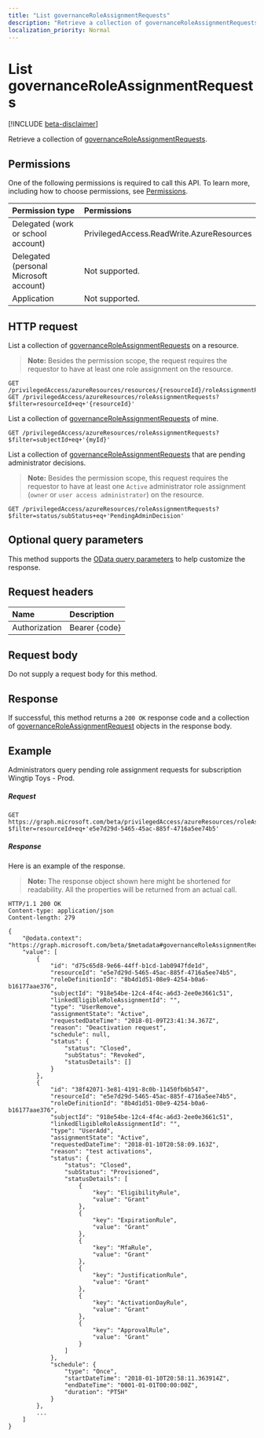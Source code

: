 ```yaml
---
title: "List governanceRoleAssignmentRequests"
description: "Retrieve a collection of governanceRoleAssignmentRequests. "
localization_priority: Normal
---
```


# List governanceRoleAssignmentRequests

[!INCLUDE [beta-disclaimer](../../includes/beta-disclaimer.md)]

Retrieve a collection of [governanceRoleAssignmentRequests](../resources/governanceroleassignmentrequest.md). 

## Permissions
One of the following permissions is required to call this API. To learn more, including how to choose permissions, see [Permissions](/graph/permissions-reference).

|Permission type      | Permissions              |
|:--------------------|:---------------------------------------------------------|
|Delegated (work or school account) | PrivilegedAccess.ReadWrite.AzureResources  |
|Delegated (personal Microsoft account) | Not supported.    |
|Application | Not supported. |

## HTTP request
<!-- { "blockType": "ignored" } -->
List a collection of [governanceRoleAssignmentRequests](../resources/governanceroleassignmentrequest.md) on a resource.
    
>**Note:** Besides the permission scope, the request requires the requestor to have at least one role assignment on the resource.

```http
GET /privilegedAccess/azureResources/resources/{resourceId}/roleAssignmentRequests
GET /privilegedAccess/azureResources/roleAssignmentRequests?$filter=resourceId+eq+'{resourceId}'
```
List a collection of [governanceRoleAssignmentRequests](../resources/governanceroleassignmentrequest.md) of mine.

```http
GET /privilegedAccess/azureResources/roleAssignmentRequests?$filter=subjectId+eq+'{myId}'
```

List a collection of [governanceRoleAssignmentRequests](../resources/governanceroleassignmentrequest.md) that are pending administrator decisions.
    
>**Note:** Besides the permission scope, this request requires the requestor to have at least one `Active` administrator role assignment (`owner` or `user access administrator`) on the resource.

```http
GET /privilegedAccess/azureResources/roleAssignmentRequests?$filter=status/subStatus+eq+'PendingAdminDecision'
```

## Optional query parameters
This method supports the [OData query parameters](/graph/query-parameters) to help customize the response.

## Request headers
| Name      |Description|
|:----------|:----------|
| Authorization  | Bearer {code}|

## Request body
Do not supply a request body for this method.

## Response
If successful, this method returns a `200 OK` response code and a collection of [governanceRoleAssignmentRequest](../resources/governanceroleassignmentrequest.md) objects in the response body.

## Example
<!-- {
  "blockType": "request",
  "name": "get_governanceroleassignmentrequests"
}-->
Administrators query pending role assignment requests for subscription Wingtip Toys - Prod.
##### Request

```http
GET https://graph.microsoft.com/beta/privilegedAccess/azureResources/roleAssignmentRequests?$filter=resourceId+eq+'e5e7d29d-5465-45ac-885f-4716a5ee74b5'
```
##### Response
Here is an example of the response. 

>**Note:** The response object shown here might be shortened for readability. All the properties will be returned from an actual call.
<!-- {
  "blockType": "response",
  "truncated": true,
  "@odata.type": "microsoft.graph.governanceRoleAssignmentRequest",
  "isCollection": true
} -->
```http
HTTP/1.1 200 OK
Content-type: application/json
Content-length: 279

{
    "@odata.context": "https://graph.microsoft.com/beta/$metadata#governanceRoleAssignmentRequests",
    "value": [
        {
            "id": "d75c65d8-9e66-44ff-b1cd-1ab0947fde1d",
            "resourceId": "e5e7d29d-5465-45ac-885f-4716a5ee74b5",
            "roleDefinitionId": "8b4d1d51-08e9-4254-b0a6-b16177aae376",
            "subjectId": "918e54be-12c4-4f4c-a6d3-2ee0e3661c51",
            "linkedEligibleRoleAssignmentId": "",
            "type": "UserRemove",
            "assignmentState": "Active",
            "requestedDateTime": "2018-01-09T23:41:34.367Z",
            "reason": "Deactivation request",
            "schedule": null,
            "status": {
                "status": "Closed",
                "subStatus": "Revoked",
                "statusDetails": []
            }
        },
        {
            "id": "38f42071-3e81-4191-8c0b-11450fb6b547",
            "resourceId": "e5e7d29d-5465-45ac-885f-4716a5ee74b5",
            "roleDefinitionId": "8b4d1d51-08e9-4254-b0a6-b16177aae376",
            "subjectId": "918e54be-12c4-4f4c-a6d3-2ee0e3661c51",
            "linkedEligibleRoleAssignmentId": "",
            "type": "UserAdd",
            "assignmentState": "Active",
            "requestedDateTime": "2018-01-10T20:58:09.163Z",
            "reason": "test activations",
            "status": {
                "status": "Closed",
                "subStatus": "Provisioned",
                "statusDetails": [
                    {
                        "key": "EligibilityRule",
                        "value": "Grant"
                    },
                    {
                        "key": "ExpirationRule",
                        "value": "Grant"
                    },
                    {
                        "key": "MfaRule",
                        "value": "Grant"
                    },
                    {
                        "key": "JustificationRule",
                        "value": "Grant"
                    },
                    {
                        "key": "ActivationDayRule",
                        "value": "Grant"
                    },
                    {
                        "key": "ApprovalRule",
                        "value": "Grant"
                    }
                ]
            },
            "schedule": {
                "type": "Once",
                "startDateTime": "2018-01-10T20:58:11.363914Z",
                "endDateTime": "0001-01-01T00:00:00Z",
                "duration": "PT5H"
            }
        },
        ...
    ]
}
```

<!-- uuid: 8fcb5dbc-d5aa-4681-8e31-b001d5168d79
2015-10-25 14:57:30 UTC -->
<!--
{
  "type": "#page.annotation",
  "description": "List governanceRoleAssignmentRequests",
  "keywords": "",
  "section": "documentation",
  "tocPath": "",
  "suppressions": []
}
-->

